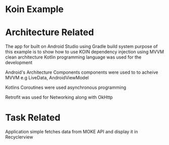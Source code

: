 # Koin Example

# Architecture Related
The app for built on Android Studio using Gradle build system purpose of this example is to show how to use KOIN dependency injection using MVVM clean architecture 
Kotlin programming language was used for the development


Android's Architecture Components components were used to to acheive MVVM e.g LiveData, AndroidViewModel

Kotlins Coroutines were used asynchronous programming

Retrofit was used for Networking along with OkHttp


# Task Related
Application simple fetches data from MOKE API and display it in Recyclerview

